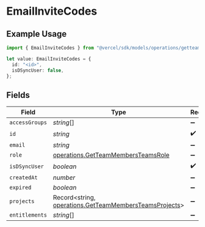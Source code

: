 # EmailInviteCodes

## Example Usage

```typescript
import { EmailInviteCodes } from "@vercel/sdk/models/operations/getteammembers.js";

let value: EmailInviteCodes = {
  id: "<id>",
  isDSyncUser: false,
};
```

## Fields

| Field                                                                                                            | Type                                                                                                             | Required                                                                                                         | Description                                                                                                      |
| ---------------------------------------------------------------------------------------------------------------- | ---------------------------------------------------------------------------------------------------------------- | ---------------------------------------------------------------------------------------------------------------- | ---------------------------------------------------------------------------------------------------------------- |
| `accessGroups`                                                                                                   | *string*[]                                                                                                       | :heavy_minus_sign:                                                                                               | N/A                                                                                                              |
| `id`                                                                                                             | *string*                                                                                                         | :heavy_check_mark:                                                                                               | N/A                                                                                                              |
| `email`                                                                                                          | *string*                                                                                                         | :heavy_minus_sign:                                                                                               | N/A                                                                                                              |
| `role`                                                                                                           | [operations.GetTeamMembersTeamsRole](../../models/operations/getteammembersteamsrole.md)                         | :heavy_minus_sign:                                                                                               | N/A                                                                                                              |
| `isDSyncUser`                                                                                                    | *boolean*                                                                                                        | :heavy_check_mark:                                                                                               | N/A                                                                                                              |
| `createdAt`                                                                                                      | *number*                                                                                                         | :heavy_minus_sign:                                                                                               | N/A                                                                                                              |
| `expired`                                                                                                        | *boolean*                                                                                                        | :heavy_minus_sign:                                                                                               | N/A                                                                                                              |
| `projects`                                                                                                       | Record<string, [operations.GetTeamMembersTeamsProjects](../../models/operations/getteammembersteamsprojects.md)> | :heavy_minus_sign:                                                                                               | N/A                                                                                                              |
| `entitlements`                                                                                                   | *string*[]                                                                                                       | :heavy_minus_sign:                                                                                               | N/A                                                                                                              |